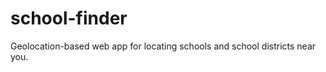 school-finder
=============

Geolocation-based web app for locating schools and school districts near you.
